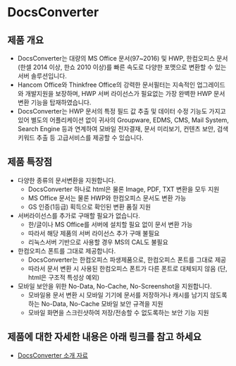 # DocsConverter
## 제품 개요
* DocsConverter는 대량의 MS Office 문서(97~2016) 및 HWP, 한컴오피스 문서(한셀 2014 이상, 한쇼 2010 이상)를 빠른 속도로 다양한 포맷으로 변환할 수 있는 서버 솔루션입니다.
* Hancom Office와 Thinkfree Office의 강력한 문서필터는 지속적인 업그레이드와 개발지원을 보장하며, HWP 서버 라이선스가 필요없는 가장 완벽한 HWP 문서변환 기능을 탑재하였습니다. 
* DocsConverter는 HWP 문서의 특정 필드 값 추출 및 데이터 수정 기능도 가지고 있어 별도의 어플리케이션 없이 귀사의 Groupware, EDMS, CMS, Mail System, Search Engine 등과 연계하여 모바일 전자결재, 문서 미리보기, 컨텐츠 보안, 검색 키워드 추출 등 고급서비스를 제공할 수 있습니다.
 
## 제품 특장점
* 다양한 종류의 문서변환을 지원합니다.
  - DocsConverter 하나로 html은 물론 Image, PDF, TXT 변환을 모두 지원
  - MS Office 문서는 물론 HWP와 한컴오피스 문서도 변환 가능
  - GS 인증(1등급) 획득으로 확인된 변환 품질 지원
* 서버라이선스를 추가로 구매할 필요가 없습니다.
  - 한/글이나 MS Office를 서버에 설치할 필요 없이 문서 변환 가능
  - 따라서 해당 제품의 서버 라이선스 추가 구매 불필요 
  - 리눅스서버 기반으로 사용할 경우 MS의 CAL도 불필요
* 한컴오피스 폰트를 그대로 제공합니다.
  - DocsConverter는 한컴오피스 파생제품으로, 한컴오피스 폰트를 그대로 제공
  - 따라서 문서 변환 시 사용된 한컴오피스 폰트가 다른 폰트로 대체되지 않음 (단, html은 구조적 특성상 예외)
* 모바일 보안을 위한 No-Data, No-Cache, No-Screenshot을 지원합니다.
  - 모바일용 문서 변환 시 모바일 기기에 문서를 저장하거나 캐시를 남기지 않도록 하는 No-Data, No-Cache 모바일 보안 규격을 지원
  - 모바일 화면을 스크린샷하여 저장/전송할 수 없도록하는 보안 기능 지원

## 제품에 대한 자세한 내용은 아래 링크를 참고 하세요
* [DocsConverter 소개 자료](http://www.hancom.com/office_solution/product06_01.jsp)
